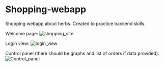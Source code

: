# Shopping-webapp
Shopping webapp about herbs. Created to practice backend skills.

Welcome page:
![shopping_site](https://github.com/sebastianbrzustowicz/Shopping-site/assets/66909222/796d7eaa-c53a-4e0c-8536-9173aa30384e)

Login view:
![login_view](https://github.com/sebastianbrzustowicz/Shopping-site/assets/66909222/d8fb77fe-95ed-4c34-9443-05899b4dbcce)

Control panel (there should be graphs and list of orders if data provided):
![Control_panel](https://github.com/sebastianbrzustowicz/Shopping-site/assets/66909222/dcab6de2-483f-4787-b121-0746ab57923a)
